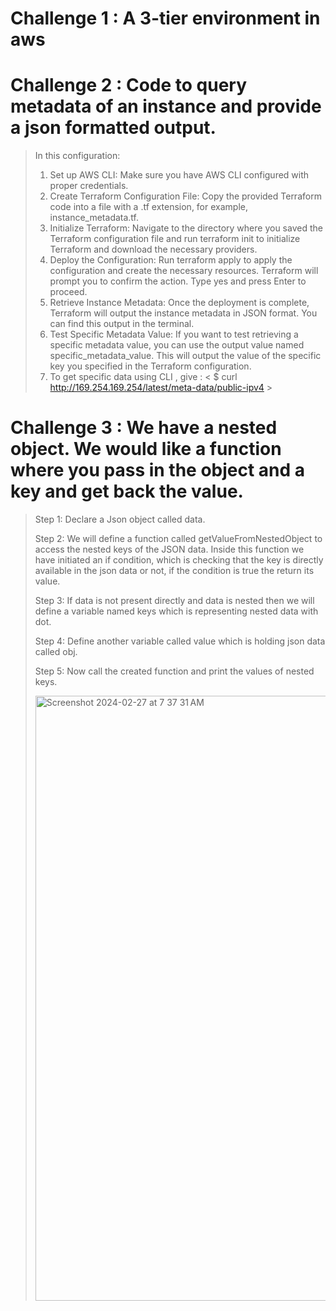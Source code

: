 # Challenge 1 : A 3-tier environment in aws
# Challenge 2 : Code to query metadata of an instance and provide a json formatted output.
> In this configuration:
> 1. Set up AWS CLI: Make sure you have AWS CLI configured with proper credentials.
> 2. Create Terraform Configuration File: Copy the provided Terraform code into a file with a .tf extension, for example, instance_metadata.tf.
> 3. Initialize Terraform: Navigate to the directory where you saved the Terraform configuration file and run terraform init to initialize Terraform and download the necessary providers.
> 4. Deploy the Configuration: Run terraform apply to apply the configuration and create the necessary resources. Terraform will prompt you to confirm the action. Type yes and press Enter to proceed.
> 5. Retrieve Instance Metadata: Once the deployment is complete, Terraform will output the instance metadata in JSON format. You can find this output in the terminal.
> 6. Test Specific Metadata Value: If you want to test retrieving a specific metadata value, you can use the output value named specific_metadata_value. This will output the value of the specific key you specified in the Terraform configuration.
> 7. To get specific data using CLI , give : < $ curl http://169.254.169.254/latest/meta-data/public-ipv4 >
# Challenge 3 : We have a nested object. We would like a function where you pass in the object and a key and get back the value.
> Step 1: Declare a Json object called data.
> 
> Step 2: We will define a function called getValueFromNestedObject to access the nested keys of the JSON data. Inside this function we have initiated an if condition, which is checking that the key is directly available in the json data or not, if the condition is true the return its value.
> 
> Step 3: If data is not present directly and data is nested then we will define a variable named keys which is representing nested data with dot.
> 
> Step 4: Define another variable called value which is holding json data called obj.
> 
> Step 5: Now call the created function and print the values of nested keys.
>
> <img width="968" alt="Screenshot 2024-02-27 at 7 37 31 AM" src="https://github.com/Adeete6/assessment/assets/155286861/2be374f4-d92f-49b0-a7c4-ff2420e62cd7">
